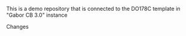 This is a demo repository that is connected to the DO178C template in "Gabor CB 3.0" instance

Changes
